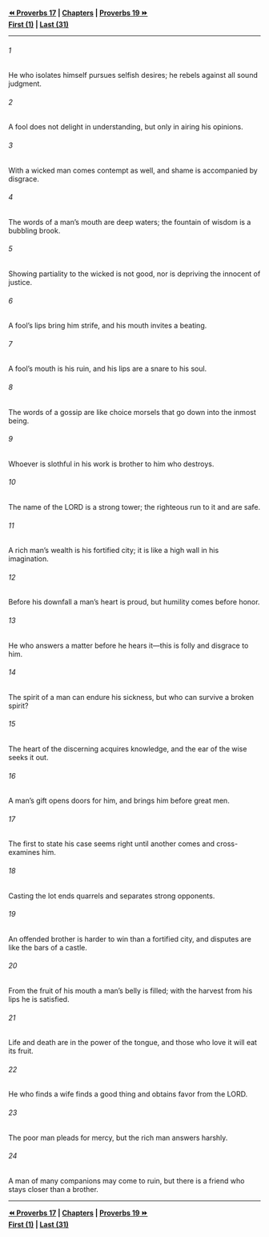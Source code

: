   
**[⏪ Proverbs 17](./Proverbs%2017.md) | [Chapters](./_index.md) | [Proverbs 19 ⏩](./Proverbs%2019.md)**  
**[First (1)](./Proverbs%201.md) | [Last (31)](./Proverbs%2031.md)**  
  
---  
  
###### 1  
He who isolates himself pursues selfish desires; he rebels against all sound judgment.  
  
###### 2  
A fool does not delight in understanding, but only in airing his opinions.  
  
###### 3  
With a wicked man comes contempt as well, and shame is accompanied by disgrace.  
  
###### 4  
The words of a man’s mouth are deep waters; the fountain of wisdom is a bubbling brook.  
  
###### 5  
Showing partiality to the wicked is not good, nor is depriving the innocent of justice.  
  
###### 6  
A fool’s lips bring him strife, and his mouth invites a beating.  
  
###### 7  
A fool’s mouth is his ruin, and his lips are a snare to his soul.  
  
###### 8  
The words of a gossip are like choice morsels that go down into the inmost being.  
  
###### 9  
Whoever is slothful in his work is brother to him who destroys.  
  
###### 10  
The name of the LORD is a strong tower; the righteous run to it and are safe.  
  
###### 11  
A rich man’s wealth is his fortified city; it is like a high wall in his imagination.  
  
###### 12  
Before his downfall a man’s heart is proud, but humility comes before honor.  
  
###### 13  
He who answers a matter before he hears it—this is folly and disgrace to him.  
  
###### 14  
The spirit of a man can endure his sickness, but who can survive a broken spirit?  
  
###### 15  
The heart of the discerning acquires knowledge, and the ear of the wise seeks it out.  
  
###### 16  
A man’s gift opens doors for him, and brings him before great men.  
  
###### 17  
The first to state his case seems right until another comes and cross-examines him.  
  
###### 18  
Casting the lot ends quarrels and separates strong opponents.  
  
###### 19  
An offended brother is harder to win than a fortified city, and disputes are like the bars of a castle.  
  
###### 20  
From the fruit of his mouth a man’s belly is filled; with the harvest from his lips he is satisfied.  
  
###### 21  
Life and death are in the power of the tongue, and those who love it will eat its fruit.  
  
###### 22  
He who finds a wife finds a good thing and obtains favor from the LORD.  
  
###### 23  
The poor man pleads for mercy, but the rich man answers harshly.  
  
###### 24  
A man of many companions may come to ruin, but there is a friend who stays closer than a brother.  
  
  
---  
  
**[⏪ Proverbs 17](./Proverbs%2017.md) | [Chapters](./_index.md) | [Proverbs 19 ⏩](./Proverbs%2019.md)**  
**[First (1)](./Proverbs%201.md) | [Last (31)](./Proverbs%2031.md)**  
  
